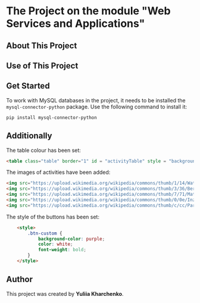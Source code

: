 # The Project on the module "Web Services and Applications" 


## About This Project


## Use of This Project


## Get Started

To work with MySQL databases in the project, it needs to be installed the `mysql-connector-python` package. Use the following command to install it:

```
pip install mysql-connector-python
```

## Additionally

The table colour has been set:

```html
<table class="table" border="1" id = "activityTable" style = "background-color: pink; border-color: black">   
```

The images of activities have been added: 

```html
<img src="https://upload.wikimedia.org/wikipedia/commons/thumb/1/14/Water_sports_composite.jpg/320px-Water_sports_composite.jpg" alt="Water activities">  
<img src="https://upload.wikimedia.org/wikipedia/commons/thumb/3/36/Bergtocht_in_de_omgeving_van_bergdorp_S-charl_17-09-2019._%28actm.%29_01.jpg/320px-Bergtocht_in_de_omgeving_van_bergdorp_S-charl_17-09-2019._%28actm.%29_01.jpg" alt="kayaking">
<img src="https://upload.wikimedia.org/wikipedia/commons/thumb/7/71/Mathieu_Burgaudeau_during_time_trial_training_of_Itzulia_Basque_Country_race_-_stage_1.jpg/320px-Mathieu_Burgaudeau_during_time_trial_training_of_Itzulia_Basque_Country_race_-_stage_1.jpg" alt="cicling">
<img src="https://upload.wikimedia.org/wikipedia/commons/thumb/0/0e/Inzell_2017_Kat_A1_ZBYSZEK_Kunert_-9513.jpg/320px-Inzell_2017_Kat_A1_ZBYSZEK_Kunert_-9513.jpg" alt="winter activities">
<img src="https://upload.wikimedia.org/wikipedia/commons/thumb/c/cc/Parapente_-_166.jpg/320px-Parapente_-_166.jpg"alt="air activities">
```


The style of the buttons has been set: 

```html
    <style>
        .btn-custom {
            background-color: purple; 
            color: white; 
            font-weight: bold; 
        }
    </style>
```

## Author

This project was created by **Yuliia Kharchenko**. 